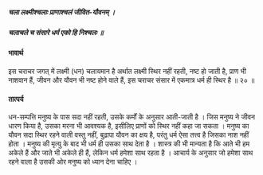 ##### चला लक्ष्मीश्चलाः प्राणाश्चलं जीवित-यौवनम् ।
##### चलाचले च संसारे धर्म एको हि निश्चलः ॥

#### भावार्थ

इस चराचर जगत् में लक्ष्मी (धन) चलायमान है अर्थात लक्ष्मी स्थिर नहीं रहती, नष्ट हो जाती है, प्राण भी नाशवान हैं, जीवन और यौवन भी नष्ट होने वाले हैं, इस चराचर संसार में एकमात्र धर्म ही स्थिर है ॥ २० ॥

#### तात्पर्य

धन-सम्पत्ति मनुष्य के पास सदा नहीं रहती, उसके कर्मों के अनुसार आती-जाती है । जिस मनुष्य ने जीवन धारण किया है, उसका मरना भी आवश्यक है, इसीलिए प्राणों को स्थिर नहीं कहा जा सकता । मनुष्य का यौवन सदा स्थिर रहने वाली वस्तु नहीं, बुढ़ापा यौवन का क्षय है, परंतु धर्म ऐसा तत्त्व है जिसका नाश नहीं होता । मनुष्य की मृत्यु के बाद भी धर्म ही उसका साथ देता है । शास्त्र की भी मान्यता है कि आते भी हम अकेले हैं और जाते भी अकेले ही हैं, लेकिन धर्म हमेशा साथ रहता है । आचार्य के अनुसार जो हमेशा साथ रहने वाला है उसकी ओर मनुष्य को ध्यान देना चाहिए ।